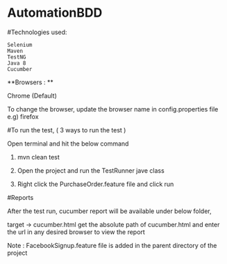 # AutomationBDD

#Technologies used:

    Selenium 
    Maven 
    TestNG 
    Java 8
    Cucumber
  
**Browsers : **

Chrome (Default)

To change the browser, update the browser name in config.properties file e.g) firefox

#To run the test, ( 3 ways to run the test )

Open terminal and hit the below command

  1. mvn clean test
  
  2. Open the project and run the TestRunner jave class 
  
  3. Right click the PurchaseOrder.feature file and click run 
  
  
#Reports

After the test run, cucumber report will be available under below folder,

  target -> cucumber.html
get the absolute path of cucumber.html and enter the url in any desired browser to view the report


Note : FacebookSignup.feature file is added in the parent directory of the project

